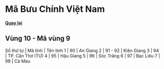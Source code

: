 # Mã Bưu Chính Việt Nam

**[Quay lại](https://khangshirokuma.github.io/MaBuuChinhVietNam/Danh_Sách/Mã_Tỉnh/Theo_Mã_Vùng/)**

## Vùng 10 - Mã vùng 9
  
Số thứ tự | Mã tỉnh | Tên tỉnh
1 | 90 | An Giang
2 | 91 - 92 | Kiên Giang
3 | 94 | TP. Cần Thơ (TƯ)
4 | 95 | Hậu Giang
5 | 96 | Sóc Trăng
6 | 97 | Bạc Liêu
7 | 98 | Cà Mau
